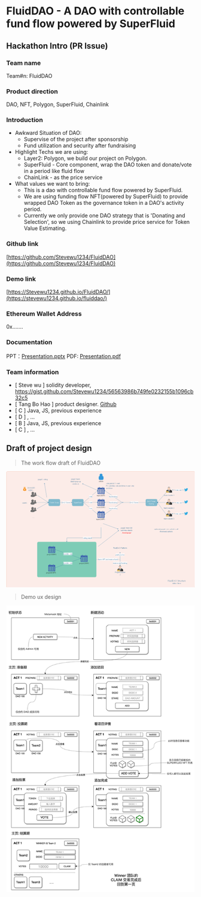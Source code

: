 # FluidDAO - A DAO with controllable fund flow powered by SuperFluid

## Hackathon Intro (PR Issue)

### **Team name**

Team#n: FluidDAO

### **Product direction**

DAO, NFT, Polygon, SuperFluid, Chainlink

### **Introduction**

<!-- Introduce your product in detail, including what problems are you going to solve, what highlight techs you are using, what values it will bring, etc. -->

- Awkward Situation of DAO:
  - Supervise of the project after sponsorship
  - Fund utilization and security after fundraising
- Highlight Techs we are using:
  - Layer2: Polygon, we build our project on Polygon.
  - SuperFluid - Core component, wrap the DAO token and donate/vote in a period like fluid flow
  - ChainLink - as the price service
- What values we want to bring:
  - This is a dao with controllable fund flow powered by SuperFluid.
  - We are using funding flow NFT(powered by SuperFluid) to provide wrapped DAO Token as the governance token in a DAO's activity period.
  - Currently we only provide one DAO strategy that is 'Donating and Selection', so we using Chainlink to provide price service for Token Value Estimating.

### **Github link**

[https://github.com/Stevewu1234/FluidDAO](https://github.com/Stevewu1234/FluidDAO)

### **Demo link**

[https://Stevewu1234.github.io/FluidDAO/](https://stevewu1234.github.io/fluiddao/)

### **Ethereum Wallet Address**

0x.......

### **Documentation**

PPT：[Presentation.pptx](./rawfiles/FluidDao-presentation.pptx)
PDF: [Presentation.pdf](./rawfiles/FluidDao-presentation.pdf)

<!--
Twitter handle
[optional] let us know the Twitter handles of team members

Website
[optional] if you've built a website page for your product, please feel free to share
-->

### **Team information**

<!-- Let us know your team composition and everyone's responsibility -->
- [ Steve wu ] solidity developer, https://gist.github.com/Stevewu1234/56563986b749fe0232155b1096cb32c5
- [ Tang Bo Hao ] product designer. [Github](https://github.com/btspoony)
- [ C ] Java, JS, previous experience
- [ D ] , ...
- [ B ] Java, JS, previous experience
- [ C ] , ...

<!-- 
Steps to follow

1. New an issue in this repo
2. Fill in the information as the above template requires
3. Leave the issue each team creates open
4. Before the submission deadline, propose a PR to this repo, detailed steps are:
    - Fork this repo
    - Add your projects files(source codes, demo video, docs, PPT etc.) into e.g. /projects/Team-0-AAAA, /projects/Team-1-BBBB folder
    - New a PR to this repo
-->

## Draft of project design

> The work flow draft of FluidDAO

![Workflow][img-workflow]

> Demo ux design

![UI diagram][img-ui-flow]

[img-workflow]: img/workflow.png "Workflow"
[img-ui-flow]: img/ui-flow.jpg "Demo UI flow"
